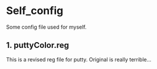 # Self_config
Some config file used for myself.

## 1. puttyColor.reg  
This is a revised reg file for putty. Original is really terrible...
